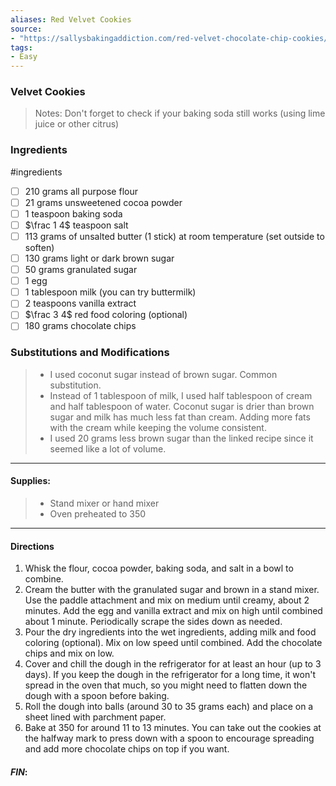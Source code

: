 ```yaml
---
aliases: Red Velvet Cookies
source: 
- "https://sallysbakingaddiction.com/red-velvet-chocolate-chip-cookies/"
tags:
- Easy
---
```

### Velvet Cookies

 >Notes: 
 > Don't forget to check if your baking soda still works (using lime juice or other citrus)
 > 

### Ingredients
#ingredients 
- [ ] 210 grams all purpose flour
- [ ] 21 grams unsweetened cocoa powder
- [ ] 1 teaspoon baking soda
- [ ] $\frac 1 4$ teaspoon salt
- [ ] 113 grams of unsalted butter (1 stick) at room temperature (set outside to soften)
- [ ] 130 grams light or dark brown sugar
- [ ] 50 grams granulated sugar
- [ ] 1 egg
- [ ] 1 tablespoon milk (you can try buttermilk)
- [ ] 2 teaspoons vanilla extract
- [ ] $\frac 3 4$ red food coloring (optional)
- [ ] 180 grams chocolate chips
### Substitutions and Modifications
> - I used coconut sugar instead of brown sugar. Common substitution. 
> - Instead of 1 tablespoon of milk, I used half tablespoon of cream and half tablespoon of water. Coconut sugar is drier than brown sugar and milk has much less fat than cream. Adding more fats with the cream while keeping the volume consistent. 
> - I used 20 grams less brown sugar than the linked recipe since it seemed like a lot of volume. 
---
#### Supplies:
> - Stand mixer or hand mixer
> - Oven preheated to 350 

---
#### Directions
1. Whisk the flour, cocoa powder, baking soda, and salt in a bowl to combine. 
2.  Cream the butter with the granulated sugar and brown in a stand mixer. Use the paddle attachment and mix on medium until creamy, about 2 minutes. Add the egg and vanilla extract and mix on high until combined about 1 minute. Periodically scrape the sides down as needed. 
3. Pour the dry ingredients into the wet ingredients, adding milk and food coloring (optional). Mix on low speed until combined. Add the chocolate chips and mix on low. 
4. Cover and chill the dough in the refrigerator for at least an hour (up to 3 days). If you keep the dough in the refrigerator for a long time, it won't spread in the oven that much, so you might need to flatten down the dough with a spoon before baking.
5. Roll the dough into balls (around 30 to 35 grams each) and place on a sheet lined with parchment paper. 
6. Bake at 350 for around 11 to 13 minutes. You can take out the cookies at the halfway mark to press down with a spoon to encourage spreading and add more chocolate chips on top if you want. 

#### *FIN*: